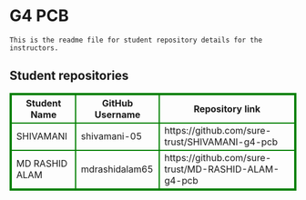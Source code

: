 # G4 PCB
    This is the readme file for student repository details for the instructors.
## Student repositories 
<table style="border : 2px solid green; width:100%;">
<tr >
<th style="border : 2px solid green;">Student Name</th>
<th style="border : 2px solid green;">GitHub Username</th>
<th style="border : 2px solid green;">Repository link</th>
</tr>
<tr style="border : 2px solid green;">
<td style="border : 2px solid green;">SHIVAMANI</td> 

<td style="border : 2px solid green;">shivamani-05</td> 

<td style="border : 2px solid green;">https://github.com/sure-trust/SHIVAMANI-g4-pcb</td> 
</tr>

<tr style="border : 2px solid green;">
<td style="border : 2px solid green;">MD RASHID ALAM</td> 

<td style="border : 2px solid green;">mdrashidalam65</td> 

<td style="border : 2px solid green;">https://github.com/sure-trust/MD-RASHID-ALAM-g4-pcb</td> 
</tr>

